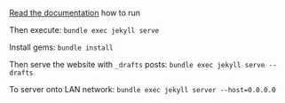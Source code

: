 [Read the documentation](https://docs.github.com/en/pages/setting-up-a-github-pages-site-with-jekyll/testing-your-github-pages-site-locally-with-jekyll) how to run

Then execute:
`bundle exec jekyll serve`


Install gems:
`bundle install`

Then serve the website with `_drafts` posts:
`bundle exec jekyll serve --drafts`

To server onto LAN network:
`bundle exec jekyll server --host=0.0.0.0`